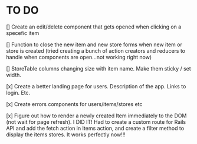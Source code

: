 # TO DO 

[] Create an edit/delete component that gets opened when clicking on a specefic item

[] Function to close the new item and new store forms when new item or store is created
    (tried creating a bunch of action creators and reducers to handle when components are open...not working right now)

[] StoreTable columns changing size with item name. Make them sticky / set width.

[x] Create a better landing page for users. Description of the app. Links to login. Etc.

[x] Create errors components for users/items/stores etc

[x] Figure out how to render a newly created Item immediately to the DOM (not wait for page refresh).
    I DID IT! Had to create a custom route for Rails API and add the fetch action in Items action, and 
    create a filter method to display the items stores. It works perfectly now!!!